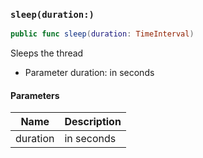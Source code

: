 ### `sleep(duration:)`

```swift
public func sleep(duration: TimeInterval)
```

Sleeps the thread
- Parameter duration: in seconds

#### Parameters

| Name | Description |
| ---- | ----------- |
| duration | in seconds |